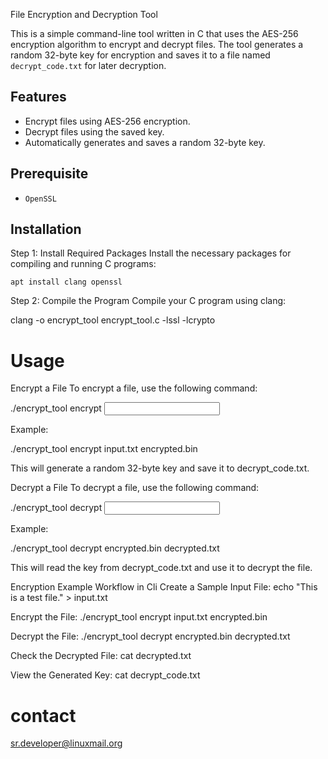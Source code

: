 File Encryption and Decryption Tool

This is a simple command-line tool written in C that uses the AES-256 encryption algorithm to encrypt and decrypt files. The tool generates a random 32-byte key for encryption and saves it to a file named `decrypt_code.txt` for later decryption.

## Features
- Encrypt files using AES-256 encryption.
- Decrypt files using the saved key.
- Automatically generates and saves a random 32-byte key.

## Prerequisite 
- `OpenSSL`

## Installation

Step 1: Install Required Packages
Install the necessary packages for compiling and running C programs:

`apt install clang openssl`

Step 2: Compile the Program
Compile your C program using clang:

clang -o encrypt_tool encrypt_tool.c -lssl -lcrypto

# Usage

Encrypt a File
To encrypt a file, use the following command:

./encrypt_tool encrypt <input file> <output file>

Example:

./encrypt_tool encrypt input.txt encrypted.bin

This will generate a random 32-byte key and save it to decrypt_code.txt.

Decrypt a File
To decrypt a file, use the following command:

./encrypt_tool decrypt <input file> <output file>

Example:

./encrypt_tool decrypt encrypted.bin decrypted.txt

This will read the key from decrypt_code.txt and use it to decrypt the file.

Encryption Example Workflow in Cli
Create a Sample Input File:
echo "This is a test file." > input.txt

Encrypt the File:
./encrypt_tool encrypt input.txt encrypted.bin

Decrypt the File:
./encrypt_tool decrypt encrypted.bin decrypted.txt

Check the Decrypted File:
cat decrypted.txt

View the Generated Key:
cat decrypt_code.txt

# contact
sr.developer@linuxmail.org

